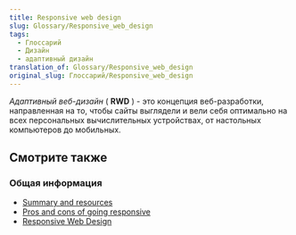 ```yaml
---
title: Responsive web design
slug: Glossary/Responsive_web_design
tags:
  - Глоссарий
  - Дизайн
  - адаптивный дизайн
translation_of: Glossary/Responsive_web_design
original_slug: Глоссарий/Responsive_web_design
---
```

_Адаптивный веб-дизайн_ ( **RWD** ) - это концепция веб-разработки, направленная на то, чтобы сайты выглядели и вели себя оптимально на всех персональных вычислительных устройствах, от настольных компьютеров до мобильных.

## Смотрите также

### Общая информация

- [Summary and resources](/ru/docs/Web_Development/Responsive_Web_design)
- [Pros and cons of going responsive](/ru/docs/Web_Development/Mobile/Responsive_design)
- [Responsive Web Design](http://msdn.microsoft.com/en-us/magazine/hh653584.aspx)
